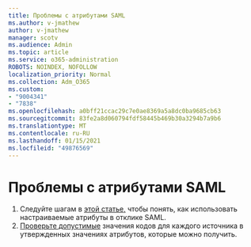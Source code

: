 ```yaml
---
title: Проблемы с атрибутами SAML
ms.author: v-jmathew
author: v-jmathew
manager: scotv
ms.audience: Admin
ms.topic: article
ms.service: o365-administration
ROBOTS: NOINDEX, NOFOLLOW
localization_priority: Normal
ms.collection: Adm_O365
ms.custom:
- "9004341"
- "7838"
ms.openlocfilehash: a0bff21ccac29c7e0ae8369a5a8dc0ba9685cb63
ms.sourcegitcommit: 83fe2a8d060794fdf58445b469b30a3294b7a9b6
ms.translationtype: MT
ms.contentlocale: ru-RU
ms.lasthandoff: 01/15/2021
ms.locfileid: "49876569"
---
```

# <a name="issues-with-saml-attributes"></a>Проблемы с атрибутами SAML

1. Следуйте шагам в [этой статье,](https://docs.microsoft.com/answers/questions/99054/how-to-use-custom-attributes-in-saml-response.html) чтобы понять, как использовать настраиваемые атрибуты в отклике SAML.
2. [Проверьте допустимые](https://docs.microsoft.com/azure/active-directory/develop/active-directory-claims-mapping#table-3-valid-id-values-per-source) значения кодов для каждого источника в утвержденных значениях атрибутов, которые можно получить.
